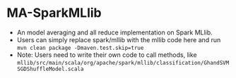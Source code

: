 # MA-SparkMLlib
- An model averaging and all reduce implementation on Spark MLlib.
- Users can simply replace spark/mllib with the mllib code here and run `mvn clean package -Dmaven.test.skip=true`
- Note: Users need to write their own code to call methods, like `mllib/src/main/scala/org/apache/spark/mllib/classification/GhandSVMSGDShuffleModel.scala` 

